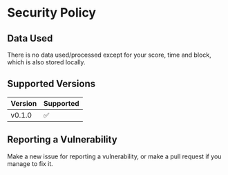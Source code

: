 # Security Policy

## Data Used
There is no data used/processed except for your score, time and block, which is also stored locally.

## Supported Versions

| Version | Supported          |
| ------- | ------------------ |
| v0.1.0  | :white_check_mark: |

## Reporting a Vulnerability
Make a new issue for reporting a vulnerability, or make a pull request if you manage to fix it.
